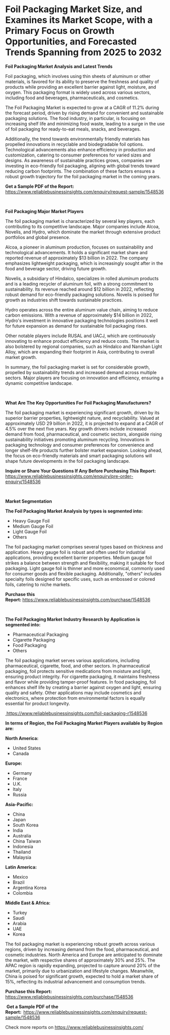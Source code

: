 <p><h1>Foil Packaging Market Size, and Examines its Market Scope, with a Primary Focus on Growth Opportunities, and Forecasted Trends Spanning from 2025 to 2032</h1></p><p><strong>Foil Packaging Market Analysis and Latest Trends</strong></p>
<p><p>Foil packaging, which involves using thin sheets of aluminum or other materials, is favored for its ability to preserve the freshness and quality of products while providing an excellent barrier against light, moisture, and oxygen. This packaging format is widely used across various sectors, including food and beverages, pharmaceuticals, and cosmetics. </p><p>The Foil Packaging Market is expected to grow at a CAGR of 11.2% during the forecast period, driven by rising demand for convenient and sustainable packaging solutions. The food industry, in particular, is focusing on increasing shelf life and minimizing food waste, leading to a surge in the use of foil packaging for ready-to-eat meals, snacks, and beverages. </p><p>Additionally, the trend towards environmentally friendly materials has propelled innovations in recyclable and biodegradable foil options. Technological advancements also enhance efficiency in production and customization, catering to consumer preferences for varied sizes and designs. As awareness of sustainable practices grows, companies are investing in eco-friendly foil packaging, aligning with global trends toward reducing carbon footprints. The combination of these factors ensures a robust growth trajectory for the foil packaging market in the coming years.</p></p>
<p><strong>Get a Sample PDF of the Report:&nbsp;</strong> <a href="https://www.reliablebusinessinsights.com/enquiry/request-sample/1548536?utm_campaign=1789&utm_medium=2&utm_source=Github&utm_content=ia&utm_term=01042025&utm_id=foil-packaging">https://www.reliablebusinessinsights.com/enquiry/request-sample/1548536</a></p>
<p>&nbsp;</p>
<p><strong>Foil Packaging Major Market Players</strong></p>
<p><p>The foil packaging market is characterized by several key players, each contributing to its competitive landscape. Major companies include Alcoa, Novelis, and Hydro, which dominate the market through extensive product portfolios and global presence. </p><p>Alcoa, a pioneer in aluminum production, focuses on sustainability and technological advancements. It holds a significant market share and reported revenue of approximately $13 billion in 2022. The company emphasizes lightweight packaging, which is increasingly sought after in the food and beverage sector, driving future growth.</p><p>Novelis, a subsidiary of Hindalco, specializes in rolled aluminum products and is a leading recycler of aluminum foil, with a strong commitment to sustainability. Its revenue reached around $12 billion in 2022, reflecting robust demand for eco-friendly packaging solutions. Novelis is poised for growth as industries shift towards sustainable practices.</p><p>Hydro operates across the entire aluminum value chain, aiming to reduce carbon emissions. With a revenue of approximately $14 billion in 2022, Hydro's investment in innovative packaging technologies positions it well for future expansion as demand for sustainable foil packaging rises.</p><p>Other notable players include RUSAL and UACJ, which are continuously innovating to enhance product efficiency and reduce costs. The market is also bolstered by regional companies, such as Hindalco and Nanshan Light Alloy, which are expanding their footprint in Asia, contributing to overall market growth.</p><p>In summary, the foil packaging market is set for considerable growth, propelled by sustainability trends and increased demand across multiple sectors. Major players are focusing on innovation and efficiency, ensuring a dynamic competitive landscape.</p></p>
<p>&nbsp;</p>
<p><strong>What Are The Key Opportunities For Foil Packaging Manufacturers?</strong></p>
<p><p>The foil packaging market is experiencing significant growth, driven by its superior barrier properties, lightweight nature, and recyclability. Valued at approximately USD 29 billion in 2022, it is projected to expand at a CAGR of 4.5% over the next five years. Key growth drivers include increased demand from food, pharmaceutical, and cosmetic sectors, alongside rising sustainability initiatives promoting aluminum recycling. Innovations in packaging technology and consumer preferences for convenience and longer shelf-life products further bolster market expansion. Looking ahead, the focus on eco-friendly materials and smart packaging solutions will shape future developments in the foil packaging landscape.</p></p>
<p><strong>Inquire or Share Your Questions If Any Before Purchasing This Report:</strong> <a href="https://www.reliablebusinessinsights.com/enquiry/pre-order-enquiry/1548536?utm_campaign=1789&utm_medium=2&utm_source=Github&utm_content=ia&utm_term=01042025&utm_id=foil-packaging">https://www.reliablebusinessinsights.com/enquiry/pre-order-enquiry/1548536</a></p>
<p>&nbsp;</p>
<p><strong>Market Segmentation</strong></p>
<p><strong>The Foil Packaging Market Analysis by types is segmented into:</strong></p>
<p><ul><li>Heavy Gauge Foil</li><li>Medium Gauge Foil</li><li>Light Gauge Foil</li><li>Others</li></ul></p>
<p><p>The foil packaging market comprises several types based on thickness and application. Heavy gauge foil is robust and often used for industrial applications, providing excellent barrier properties. Medium gauge foil strikes a balance between strength and flexibility, making it suitable for food packaging. Light gauge foil is thinner and more economical, commonly used for consumer goods and flexible packaging. Additionally, "others" includes specialty foils designed for specific uses, such as embossed or colored foils, catering to niche markets.</p></p>
<p><strong>Purchase this Report:&nbsp;</strong><a href="https://www.reliablebusinessinsights.com/purchase/1548536?utm_campaign=1789&utm_medium=2&utm_source=Github&utm_content=ia&utm_term=01042025&utm_id=foil-packaging">https://www.reliablebusinessinsights.com/purchase/1548536</a></p>
<p>&nbsp;</p>
<p><strong>The Foil Packaging Market Industry Research by Application is segmented into:</strong></p>
<p><ul><li>Pharmaceutical Packaging</li><li>Cigarette Packaging</li><li>Food Packaging</li><li>Others</li></ul></p>
<p><p>The foil packaging market serves various applications, including pharmaceutical, cigarette, food, and other sectors. In pharmaceutical packaging, foil protects sensitive medications from moisture and light, ensuring product integrity. For cigarette packaging, it maintains freshness and flavor while providing tamper-proof features. In food packaging, foil enhances shelf life by creating a barrier against oxygen and light, ensuring quality and safety. Other applications may include cosmetics and electronics, where protection from environmental factors is equally essential for product longevity.</p></p>
<p><a href="https://www.reliablebusinessinsights.com/foil-packaging-r1548536?utm_campaign=1789&utm_medium=2&utm_source=Github&utm_content=ia&utm_term=01042025&utm_id=foil-packaging">&nbsp;https://www.reliablebusinessinsights.com/foil-packaging-r1548536</a></p>
<p><strong>In terms of Region, the Foil Packaging Market Players available by Region are:</strong></p>
<p>
    <p> <strong> North America: </strong>
        <ul>
            <li>United States</li>
            <li>Canada</li>
        </ul>
        </p> 
    <p> <strong> Europe: </strong>
        <ul>
            <li>Germany</li>
            <li>France</li>
            <li>U.K.</li>
            <li>Italy</li>
            <li>Russia</li>
        </ul>
        </p> 
    <p> <strong> Asia-Pacific: </strong>
        <ul>
            <li>China</li>
            <li>Japan</li>
            <li>South Korea</li>
            <li>India</li>
            <li>Australia</li>
            <li>China Taiwan</li>
            <li>Indonesia</li>
            <li>Thailand</li>
            <li>Malaysia</li>
        </ul>
        </p> 
    <p> <strong> Latin America: </strong>
        <ul>
            <li>Mexico</li>
            <li>Brazil</li>
            <li>Argentina Korea</li>
            <li>Colombia</li>
        </ul>
        </p> 
    <p> <strong> Middle East & Africa: </strong>
        <ul>
            <li>Turkey</li>
            <li>Saudi</li>
            <li>Arabia</li>
            <li>UAE</li>
            <li>Korea</li>
        </ul>
    </p>
    </p>
<p><p>The foil packaging market is experiencing robust growth across various regions, driven by increasing demand from the food, pharmaceutical, and cosmetic industries. North America and Europe are anticipated to dominate the market, with respective shares of approximately 30% and 25%. The APAC region is rapidly expanding, projected to capture around 20% of the market, primarily due to urbanization and lifestyle changes. Meanwhile, China is poised for significant growth, expected to hold a market share of 15%, reflecting its industrial advancement and consumption trends.</p></p>
<p><strong>Purchase this Report: </strong><a href="https://www.reliablebusinessinsights.com/purchase/1548536?utm_campaign=1789&utm_medium=2&utm_source=Github&utm_content=ia&utm_term=01042025&utm_id=foil-packaging">https://www.reliablebusinessinsights.com/purchase/1548536</a></p>
<p>&nbsp;<strong>Get a Sample PDF of the Report:&nbsp;&nbsp;</strong><a href="https://www.reliablebusinessinsights.com/enquiry/request-sample/1548536?utm_campaign=1789&utm_medium=2&utm_source=Github&utm_content=ia&utm_term=01042025&utm_id=foil-packaging">https://www.reliablebusinessinsights.com/enquiry/request-sample/1548536</a></p>
<p><strong></strong></p>
<p>Check more reports on <a href="https://www.reliablebusinessinsights.com/?utm_campaign=1789&utm_medium=2&utm_source=Github&utm_content=ia&utm_term=01042025&utm_id=foil-packaging">https://www.reliablebusinessinsights.com/</a></p>
